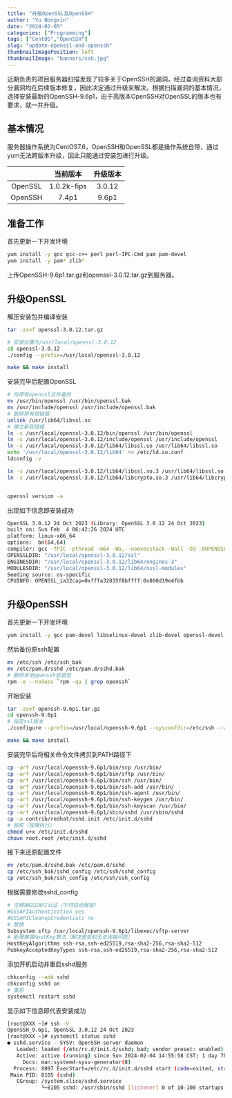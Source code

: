 ```yaml
---
title: "升级OpenSSL及OpenSSH"
author: "Yu Nongxin"
date: "2024-02-05"
categories: ["Programming"]
tags: ["CentOS","OpenSSH"]
slug: "update-openssl-and-openssh"
thumbnailImagePosition: left
thumbnailImage: "banners/ssh.jpg"
---
```


近期负责的项目服务器扫描发现了较多关于OpenSSH的漏洞，经过查询资料大部分漏洞均在后续版本修复，因此决定通过升级来解决。根据扫描漏洞的基本情况，选择安装最新的OpenSSH-9.6p1，由于高版本OpenSSH对OpenSSL的版本也有要求，就一并升级。
<!--more-->

## 基本情况

服务器操作系统为CentOS7.6，OpenSSH和OpenSSL都是操作系统自带，通过yum无法跨版本升级，因此只能通过安装包进行升级。

||当前版本|升级版本|
|:---:|:---:|:---:|
|OpenSSL|1.0.2k-fips|3.0.12|
|OpenSSH|7.4p1|9.6p1|

## 准备工作

首先更新一下开发环境

```bash
yum install -y gcc gcc-c++ perl perl-IPC-Cmd pam pam-devel
yum install -y pam* zlib*
```

上传OpenSSH-9.6p1.tar.gz和openssl-3.0.12.tar.gz到服务器。

## 升级OpenSSL

解压安装包并编译安装

```bash
tar -zxvf openssl-3.0.12.tar.gz

# 安装位置为/usr/local/openssl-3.0.12
cd openssl-3.0.12
./config --prefix=/usr/local/openssl-3.0.12

make && make install
```

安装完毕后配置OpenSSL

```bash
# 将原有openssl文件备份
mv /usr/bin/openssl /usr/bin/openssl.bak
mv /usr/include/openssl /usr/include/openssl.bak
# 删除原有软链接
unlink /usr/lib64/libssl.so
# 建立新软链接
ln -s /usr/local/openssl-3.0.12/bin/openssl /usr/bin/openssl
ln -s /usr/local/openssl-3.0.12/include/openssl /usr/include/openssl
ln -s /usr/local/openssl-3.0.12/lib64/libssl.so /usr/lib64/libssl.so
echo '/usr/local/openssl-3.0.12/lib64' >> /etc/ld.so.conf
ldconfig -v

ln -s /usr/local/openssl-3.0.12/lib64/libssl.so.3 /usr/lib64/libssl.so.3
ln -s /usr/local/openssl-3.0.12/lib64/libcrypto.so.3 /usr/lib64/libcrypto.so.3


openssl version -a
```

出现如下信息即安装成功

```bash
OpenSSL 3.0.12 24 Oct 2023 (Library: OpenSSL 3.0.12 24 Oct 2023)
built on: Sun Feb  4 06:42:26 2024 UTC
platform: linux-x86_64
options:  bn(64,64)
compiler: gcc -fPIC -pthread -m64 -Wa,--noexecstack -Wall -O3 -DOPENSSL_USE_NODELETE -DL_ENDIAN -DOPENSSL_PIC -DOPENSSL_BUILDING_OPENSSL -DNDEBUG
OPENSSLDIR: "/usr/local/openssl-3.0.12/ssl"
ENGINESDIR: "/usr/local/openssl-3.0.12/lib64/engines-3"
MODULESDIR: "/usr/local/openssl-3.0.12/lib64/ossl-modules"
Seeding source: os-specific
CPUINFO: OPENSSL_ia32cap=0xfffa32035f8bffff:0x800d19e4fbb
```

## 升级OpenSSH

首先更新一下开发环境

```bash
yum install -y gcc pam-devel libselinux-devel zlib-devel openssl-devel
```

然后备份原ssh配置

```bash
mv /etc/ssh /etc/ssh_bak
mv /etc/pam.d/sshd /etc/pam.d/sshd.bak
# 删除本地openssh安装包
rpm -e --nodeps `rpm -qa | grep openssh`
```

开始安装

```bash
tar -zxvf openssh-9.6p1.tar.gz
cd openssh-9.6p1
# 指定ssl版本
./configure --prefix=/usr/local/openssh-9.6p1 --sysconfdir=/etc/ssh --with-md5-passwords --with-pam --with-zlib --with-tcp-wrappers --with-ssl-dir=/usr/local/openssl-3.0.12 --without-hardening

make && make install
```

安装完毕后将相关命令文件拷贝到PATH路径下

```bash
cp -arf /usr/local/openssh-9.6p1/bin/scp /usr/bin/
cp -arf /usr/local/openssh-9.6p1/bin/sftp /usr/bin/
cp -arf /usr/local/openssh-9.6p1/bin/ssh /usr/bin/
cp -arf /usr/local/openssh-9.6p1/bin/ssh-add /usr/bin/
cp -arf /usr/local/openssh-9.6p1/bin/ssh-agent /usr/bin/
cp -arf /usr/local/openssh-9.6p1/bin/ssh-keygen /usr/bin/
cp -arf /usr/local/openssh-9.6p1/bin/ssh-keyscan /usr/bin/
cp -arf /usr/local/openssh-9.6p1/sbin/sshd /usr/sbin/sshd
cp -a contrib/redhat/sshd.init /etc/init.d/sshd
# 赋权（按需执行）
chmod u+x /etc/init.d/sshd
chown root.root /etc/init.d/sshd
```

接下来还原配置文件

```bash
mv /etc/pam.d/sshd.bak /etc/pam.d/sshd
cp /etc/ssh_bak/sshd_config /etc/ssh/sshd_config
cp /etc/ssh_bak/ssh_config /etc/ssh/ssh_config
```

根据需要修改sshd_config

```bash
# 注释掉GSSAPI认证（不然启动报错）
#GSSAPIAuthentication yes
#GSSAPICleanupCredentials no
# 替换
Subsystem sftp /usr/local/openssh-9.6p1/libexec/sftp-server
# 新增兼容HostKey算法（解决堡垒机无法连接问题）
HostKeyAlgorithms ssh-rsa,ssh-ed25519,rsa-sha2-256,rsa-sha2-512
PubkeyAcceptedKeyTypes ssh-rsa,ssh-ed25519,rsa-sha2-256,rsa-sha2-512
```

添加开机启动并重启sshd服务

```bash
chkconfig --add sshd
chkconfig sshd on
# 重启
systemctl restart sshd
```

显示如下信息即代表安装成功

```bash
[root@XXX ~]# ssh -V
OpenSSH_9.6p1, OpenSSL 3.0.12 24 Oct 2023
[root@XXX ~]# systemctl status sshd
● sshd.service - SYSV: OpenSSH server daemon
   Loaded: loaded (/etc/rc.d/init.d/sshd; bad; vendor preset: enabled)
   Active: active (running) since Sun 2024-02-04 14:55:58 CST; 1 day 7h ago
     Docs: man:systemd-sysv-generator(8)
  Process: 8097 ExecStart=/etc/rc.d/init.d/sshd start (code=exited, status=0/SUCCESS)
 Main PID: 8105 (sshd)
   CGroup: /system.slice/sshd.service
           └─8105 sshd: /usr/sbin/sshd [listener] 0 of 10-100 startups
```
